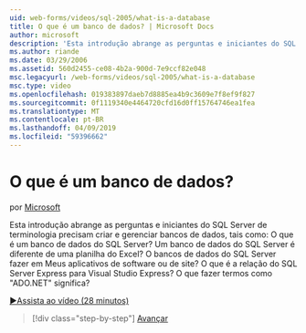 ```yaml
---
uid: web-forms/videos/sql-2005/what-is-a-database
title: O que é um banco de dados? | Microsoft Docs
author: microsoft
description: 'Esta introdução abrange as perguntas e iniciantes do SQL Server de terminologia precisam criar e gerenciar bancos de dados, tais como: O que é um banco de dados do SQL Server? Como...'
ms.author: riande
ms.date: 03/29/2006
ms.assetid: 560d2455-ce08-4b2a-900d-7e9ccf82e048
msc.legacyurl: /web-forms/videos/sql-2005/what-is-a-database
msc.type: video
ms.openlocfilehash: 019383897daeb7d8885ea4b9c3609e7f8ef9f827
ms.sourcegitcommit: 0f1119340e4464720cfd16d0ff15764746ea1fea
ms.translationtype: MT
ms.contentlocale: pt-BR
ms.lasthandoff: 04/09/2019
ms.locfileid: "59396662"
---
```

# <a name="what-is-a-database"></a>O que é um banco de dados?

por [Microsoft](https://github.com/microsoft)

Esta introdução abrange as perguntas e iniciantes do SQL Server de terminologia precisam criar e gerenciar bancos de dados, tais como: O que é um banco de dados do SQL Server? Um banco de dados do SQL Server é diferente de uma planilha do Excel? O bancos de dados do SQL Server fazer em Meus aplicativos de software ou de site? O que é a relação do SQL Server Express para Visual Studio Express? O que fazer termos como "ADO.NET" significa?

[&#9654;Assista ao vídeo (28 minutos)](https://channel9.msdn.com/Blogs/ASP-NET-Site-Videos/what-is-a-database)

> [!div class="step-by-step"]
> [Avançar](understanding-database-tables-and-records.md)
